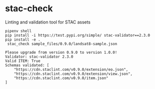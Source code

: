 # stac-check
Linting and validation tool for STAC assets

``` pipenv shell ```   
``` pip install -i https://test.pypi.org/simple/ stac-validator==2.3.0 ```   
``` pip install -e . ```   
``` stac_check sample_files/0.9.0/landsat8-sample.json```

```
Please upgrade from version 0.9.0 to version 1.0.0!
Validator: stac-validator 2.3.0 
Valid ITEM: True
Schemas validated: [
    "https://cdn.staclint.com/v0.9.0/extension/eo.json",
    "https://cdn.staclint.com/v0.9.0/extension/view.json",
    "https://cdn.staclint.com/v0.9.0/item.json"
]
```
